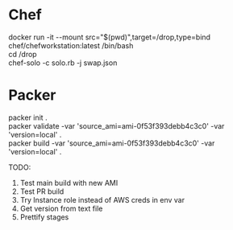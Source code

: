 # Chef
docker run -it --mount src="$(pwd)",target=/drop,type=bind chef/chefworkstation:latest /bin/bash  
cd /drop  
chef-solo -c solo.rb -j swap.json  

# Packer
packer init .  
packer validate -var 'source_ami=ami-0f53f393debb4c3c0' -var 'version=local' .  
packer build -var 'source_ami=ami-0f53f393debb4c3c0' -var 'version=local' .  

TODO:
1. Test main build with new AMI
1. Test PR build
1. Try Instance role instead of AWS creds in env var
1. Get version from text file
1. Prettify stages
